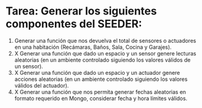 # Tarea: Generar los siguientes componentes del SEEDER:

1. Generar una función que nos devuelva el total de sensores o actuadores en una habitación (Recámaras, Baños, Sala, Cocina y Garajes).
2. X Generar una función que dado un espacio y un sensor genere lecturas aleatorias (en un ambiente controlado siguiendo los valores válidos de un sensor).
3. X Generar una función que dado un espacio y un actuador genere acciones aleatorias (en un ambiente controlado siguiendo los valores válidos del actuador).
4. X Generar una función que nos permita generar fechas aleatorias en formato requerido en Mongo, considerar fecha y hora límites válidos.